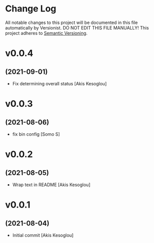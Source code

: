 # Change Log

All notable changes to this project will be documented in this file
automatically by Versionist. DO NOT EDIT THIS FILE MANUALLY!
This project adheres to [Semantic Versioning](http://semver.org/).

# v0.0.4
## (2021-09-01)

* Fix determining overall status [Akis Kesoglou]

# v0.0.3
## (2021-08-06)

* fix bin config [Somo S]

# v0.0.2
## (2021-08-05)

* Wrap text in README [Akis Kesoglou]

# v0.0.1
## (2021-08-04)

* Initial commit [Akis Kesoglou]
